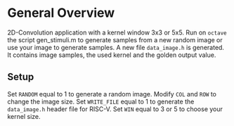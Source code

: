 # General Overview

2D-Convolution application with a kernel window 3x3 or 5x5.
Run on `octave` the script gen_stimuli.m to generate samples from a new random image or
use your image to generate samples.
A new file `data_image.h` is generated. It contains image samples, the used kernel and the
golden output value.

## Setup

Set `RANDOM` equal to 1 to generate a random image.
Modify `COL` and `ROW` to change the image size.
Set `WRITE_FILE` equal to 1 to generate the `data_image.h` header file for RISC-V.
Set `WIN` equal to 3 or 5 to choose your kernel size.
